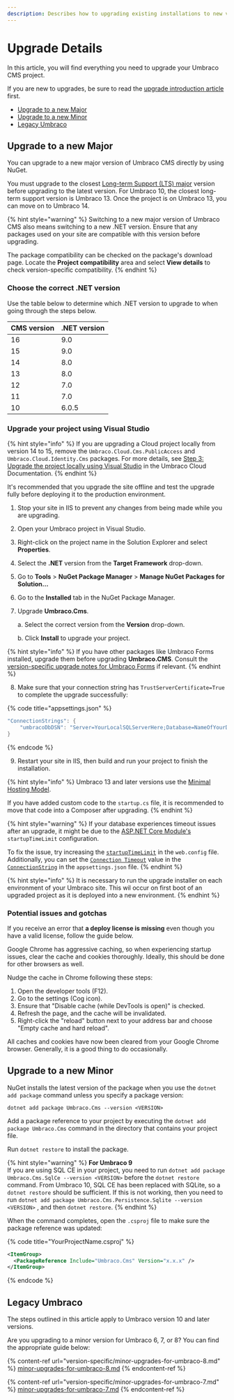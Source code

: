 ```yaml
---
description: Describes how to upgrading existing installations to new versions.
---
```


# Upgrade Details

In this article, you will find everything you need to upgrade your Umbraco CMS project.

If you are new to upgrades, be sure to read the [upgrade introduction article](./upgrade-introduction.md) first.

* [Upgrade to a new Major](#upgrade-to-a-new-major)
* [Upgrade to a new Minor](#upgrade-to-a-new-minor)
* [Legacy Umbraco](#legacy-umbraco)

## Upgrade to a new Major

You can upgrade to a new major version of Umbraco CMS directly by using NuGet.

You must upgrade to the closest [Long-term Support (LTS) major](https://umbraco.com/products/knowledge-center/long-term-support-and-end-of-life/) version before upgrading to the latest version. For Umbraco 10, the closest long-term support version is Umbraco 13. Once the project is on Umbraco 13, you can move on to Umbraco 14.

{% hint style="warning" %}
Switching to a new major version of Umbraco CMS also means switching to a new .NET version. Ensure that any packages used on your site are compatible with this version before upgrading.

The package compatibility can be checked on the package's download page. Locate the **Project compatibility** area and select **View details** to check version-specific compatibility.
{% endhint %}

### Choose the correct .NET version

Use the table below to determine which .NET version to upgrade to when going through the steps below.

| CMS version | .NET version |
| ----------- | ------------ |
| 16          | 9.0          |
| 15          | 9.0          |
| 14          | 8.0          |
| 13          | 8.0          |
| 12          | 7.0          |
| 11          | 7.0          |
| 10          | 6.0.5        |

### Upgrade your project using Visual Studio

{% hint style="info" %}
If you are upgrading a Cloud project locally from version 14 to 15, remove the `Umbraco.Cloud.Cms.PublicAccess` and `Umbraco.Cloud.Identity.Cms` packages. For more details, see [Step 3: Upgrade the project locally using Visual Studio](https://docs.umbraco.com/umbraco-cloud/product-upgrades/major-upgrades#step-3-upgrade-the-project-locally-using-visual-studio) in the Umbraco Cloud Documentation.
{% endhint %}

It's recommended that you upgrade the site offline and test the upgrade fully before deploying it to the production environment.

1. Stop your site in IIS to prevent any changes from being made while you are upgrading.
2. Open your Umbraco project in Visual Studio.
3. Right-click on the project name in the Solution Explorer and select **Properties**.
4. Select the **.NET** version from the **Target Framework** drop-down.
5. Go to **Tools** > **NuGet Package Manager** > **Manage NuGet Packages for Solution...**
6. Go to the **Installed** tab in the NuGet Package Manager.
7.  Upgrade **Umbraco.Cms**.

    a. Select the correct version from the **Version** drop-down.

    b. Click **Install** to upgrade your project.

{% hint style="info" %}
If you have other packages like Umbraco Forms installed, upgrade them before upgrading **Umbraco.CMS**. Consult the [version-specific upgrade notes for Umbraco Forms](https://docs.umbraco.com/umbraco-forms/upgrading/version-specific) if relevant.
{% endhint %}

8. Make sure that your connection string has `TrustServerCertificate=True` to complete the upgrade successfully:

{% code title="appsettings.json" %}
```csharp
"ConnectionStrings": {
    "umbracoDbDSN": "Server=YourLocalSQLServerHere;Database=NameOfYourDatabaseHere;User Id=NameOfYourUserHere;Password=YourPasswordHere;TrustServerCertificate=True"
}
```
{% endcode %}

9. Restart your site in IIS, then build and run your project to finish the installation.

{% hint style="info" %}
Umbraco 13 and later versions use the [Minimal Hosting Model](https://github.com/umbraco/Umbraco-CMS/pull/14656).

If you have added custom code to the `startup.cs` file, it is recommended to move that code into a Composer after upgrading.
{% endhint %}

{% hint style="warning" %}
If your database experiences timeout issues after an upgrade, it might be due to the [ASP.NET Core Module's](https://learn.microsoft.com/en-us/aspnet/core/test/troubleshoot-azure-iis?#default-startup-limits) `startupTimeLimit` configuration.

To fix the issue, try increasing the [`startupTimeLimit`](https://learn.microsoft.com/en-us/aspnet/core/host-and-deploy/iis/web-config?) in the `web.config` file. Additionally, you can set the [`Connection Timeout`](https://learn.microsoft.com/en-us/dotnet/api/system.data.sqlclient.sqlconnection.connectiontimeout?) value in the [`ConnectionString`](https://learn.microsoft.com/en-us/dotnet/api/microsoft.data.sqlclient.sqlconnection.connectionstring?) in the `appsettings.json` file.
{% endhint %}

{% hint style="info" %}
It is necessary to run the upgrade installer on each environment of your Umbraco site. This wil occur on first boot of an upgraded project as it is deployed into a new environment.
{% endhint %}

### Potential issues and gotchas

If you receive an error that **a deploy license is missing** even though you have a valid license, follow the guide below.&#x20;

Google Chrome has aggressive caching, so when experiencing startup issues, clear the cache and cookies thoroughly. Ideally, this should be done for other browsers as well.

Nudge the cache in Chrome following these steps:

1. Open the developer tools (F12).
2. Go to the settings (Cog icon).
3. Ensure that "Disable cache (while DevTools is open)" is checked.
4. Refresh the page, and the cache will be invalidated.
5. Right-click the "reload" button next to your address bar and choose "Empty cache and hard reload".

All caches and cookies have now been cleared from your Google Chrome browser. Generally, it is a good thing to do occasionally.

## Upgrade to a new Minor

NuGet installs the latest version of the package when you use the `dotnet add package` command unless you specify a package version:

`dotnet add package Umbraco.Cms --version <VERSION>`

Add a package reference to your project by executing the `dotnet add package Umbraco.Cms` command in the directory that contains your project file.

Run `dotnet restore` to install the package.

{% hint style="warning" %}
**For Umbraco 9**\
If you are using SQL CE in your project, you need to run `dotnet add package Umbraco.Cms.SqlCe --version <VERSION>` before the `dotnet restore` command. From Umbraco 10, SQL CE has been replaced with SQLite, so a `dotnet restore` should be sufficient. If this is not working, then you need to run `dotnet add package Umbraco.Cms.Persistence.Sqlite --version <VERSION>` , and then `dotnet restore`.
{% endhint %}

When the command completes, open the `.csproj` file to make sure the package reference was updated:

{% code title="YourProjectName.csproj" %}
```xml
<ItemGroup>
  <PackageReference Include="Umbraco.Cms" Version="x.x.x" />
</ItemGroup>
```
{% endcode %}

## Legacy Umbraco

The steps outlined in this article apply to Umbraco version 10 and later versions.

Are you upgrading to a minor version for Umbraco 6, 7, or 8? You can find the appropriate guide below:

{% content-ref url="version-specific/minor-upgrades-for-umbraco-8.md" %}
[minor-upgrades-for-umbraco-8.md](version-specific/minor-upgrades-for-umbraco-8.md)
{% endcontent-ref %}

{% content-ref url="version-specific/minor-upgrades-for-umbraco-7.md" %}
[minor-upgrades-for-umbraco-7.md](version-specific/minor-upgrades-for-umbraco-7.md)
{% endcontent-ref %}
